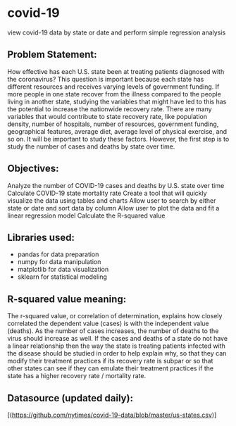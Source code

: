 # covid-19

view covid-19 data by state or date and perform simple regression analysis

## Problem Statement:

How effective has each U.S. state been at treating patients diagnosed with the coronavirus? This question is important because each state has different resources and receives varying levels of government funding. If more people in one state recover from the illness compared to the people living in another state, studying the variables that might have led to this has the potential to increase the nationwide recovery rate. There are many variables that would contribute to state recovery rate, like population density, number of hospitals, number of resources, government funding, geographical features, average diet, average level of physical exercise, and so on. It will be important to study these factors. However, the first step is to study the number of cases and deaths by state over time.

## Objectives: 

Analyze the number of COVID-19 cases and deaths by U.S. state over time
Calculate COVID-19 state mortality rate
Create a tool that will quickly visualize the data using tables and charts
Allow user to search by either state or date and sort data by column
Allow user to plot the data and fit a linear regression model
Calculate the R-squared value

## Libraries used:

- pandas for data preparation
- numpy for data manipulation
- matplotlib for data visualization
- sklearn for statistical modeling

## R-squared value meaning:

The r-squared value, or correlation of determination, explains how closely correlated the dependent value (cases) is with the independent value (deaths). As the number of cases increases, the number of deaths to the virus should increase as well. If the cases and deaths of a state do not have a linear relationship then the way the state is treating patients infected with the disease should be studied in order to help explain why, so that they can modify their treatment practices if its recovery rate is subpar or so that other states can see if they can emulate their treatment practices if the state has a higher recovery rate / mortality rate.

## Datasource (updated daily):

[(https://github.com/nytimes/covid-19-data/blob/master/us-states.csv)]
